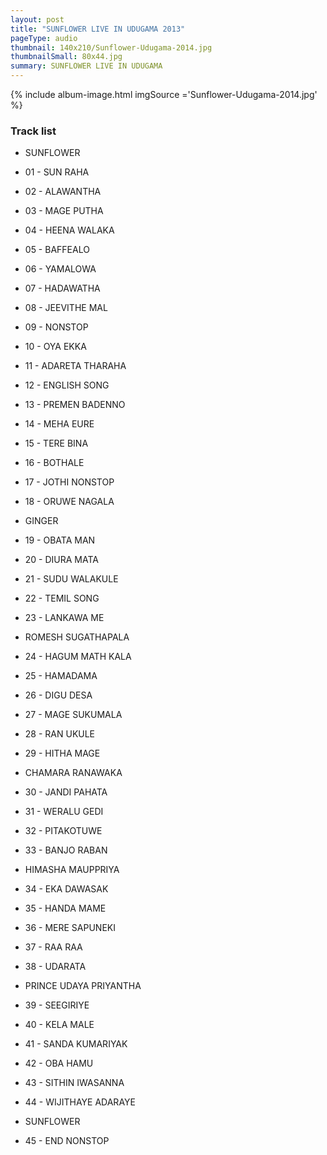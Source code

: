 ```yaml
---
layout: post
title: "SUNFLOWER LIVE IN UDUGAMA 2013"
pageType: audio
thumbnail: 140x210/Sunflower-Udugama-2014.jpg
thumbnailSmall: 80x44.jpg
summary: SUNFLOWER LIVE IN UDUGAMA
---
```


<div class="ab-player" data-boourl="https://audioboom.com/publishing/playlist/v3?autoplay=false&boo_content_type=playlist&data_for_content_type=1274417&image_option=small&link_color=%2358d1eb&player_theme=light&show_title=true&src=https%3A%2F%2Fapi.audioboom.com%2Fplaylists%2F1274417-sunflower-live-in-udugama-2013" data-boowidth="100%" data-maxheight="285" data-iframestyle="background-color:transparent; display:block; min-width:300px; max-width:700px;" style="background-color:transparent;"></div><script type="text/javascript">(function() { var po = document.createElement("script"); po.type = "text/javascript"; po.async = true; po.src = "https://d15mj6e6qmt1na.cloudfront.net/cdn/embed.js"; var s = document.getElementsByTagName("script")[0]; s.parentNode.insertBefore(po, s); })();</script>

{% include album-image.html imgSource ='Sunflower-Udugama-2014.jpg' %}

### Track list 

- SUNFLOWER

- 01 - SUN RAHA  
- 02 - ALAWANTHA  
- 03 - MAGE PUTHA  
- 04 - HEENA WALAKA 
- 05 - BAFFEALO  
- 06 - YAMALOWA  
- 07 - HADAWATHA 
- 08 - JEEVITHE MAL 
- 09 - NONSTOP  
- 10 - OYA EKKA 
- 11 - ADARETA THARAHA  
- 12 - ENGLISH SONG  
- 13 - PREMEN BADENNO 
- 14 - MEHA EURE  
- 15 - TERE BINA 
- 16 - BOTHALE 
- 17 - JOTHI NONSTOP  
- 18 - ORUWE NAGALA 

- GINGER

- 19 - OBATA MAN  
- 20 - DIURA MATA 
- 21 - SUDU WALAKULE  
- 22 - TEMIL SONG 
- 23 - LANKAWA ME 

- ROMESH SUGATHAPALA

- 24 - HAGUM MATH KALA
- 25 - HAMADAMA  
- 26 - DIGU DESA  
- 27 - MAGE SUKUMALA 
- 28 - RAN UKULE 
- 29 - HITHA MAGE 

- CHAMARA RANAWAKA

- 30 - JANDI PAHATA 
- 31 - WERALU GEDI  
- 32 - PITAKOTUWE  
- 33 - BANJO RABAN 

- HIMASHA MAUPPRIYA

- 34 - EKA DAWASAK  
- 35 - HANDA MAME  
- 36 - MERE SAPUNEKI  
- 37 - RAA RAA 
- 38 - UDARATA

- PRINCE UDAYA PRIYANTHA

- 39 - SEEGIRIYE  
- 40 - KELA MALE 
- 41 - SANDA KUMARIYAK  
- 42 - OBA HAMU 
- 43 - SITHIN IWASANNA  
- 44 - WIJITHAYE ADARAYE

- SUNFLOWER

- 45 - END NONSTOP 
